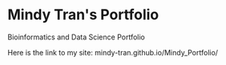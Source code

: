 # Mindy Tran's Portfolio
Bioinformatics and Data Science Portfolio

Here is the link to my site:
mindy-tran.github.io/Mindy_Portfolio/
